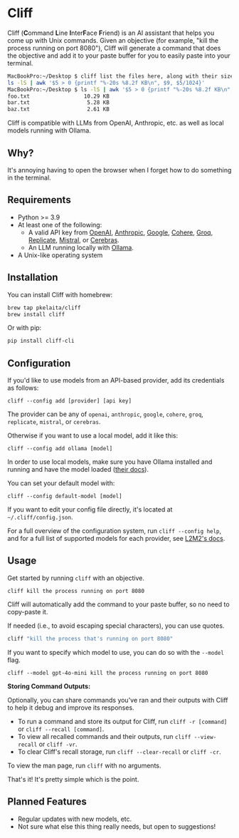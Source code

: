 # Cliff

Cliff (**C**ommand **L**ine **I**nter**F**ace **F**riend) is an AI assistant that helps you come up with Unix commands. Given an objective (for example, "kill the process running on port 8080"), Cliff will generate a command that does the objective and add it to your paste buffer for you to easily paste into your terminal.

```zsh
MacBookPro:~/Desktop $ cliff list the files here, along with their size in KB, in descending order by size
ls -lS | awk '$5 > 0 {printf "%-20s %8.2f KB\n", $9, $5/1024}'
MacBookPro:~/Desktop $ ls -lS | awk '$5 > 0 {printf "%-20s %8.2f KB\n", $9, $5/1024}'
foo.txt                 10.29 KB
bar.txt                  5.28 KB
baz.txt                  2.61 KB
```

Cliff is compatible with LLMs from OpenAI, Anthropic, etc. as well as local models running with Ollama.

## Why?

It's annoying having to open the browser when I forget how to do something in the terminal.

## Requirements

- Python >= 3.9
- At least one of the following:
  - A valid API key from [OpenAI](https://platform.openai.com/), [Anthropic](https://www.anthropic.com/api), [Google](https://ai.google.dev/), [Cohere](https://cohere.com/), [Groq](https://console.groq.com/login), [Replicate](https://replicate.com/), [Mistral](https://docs.mistral.ai/deployment/laplateforme/overview/), or [Cerebras](https://cloud.cerebras.ai/).
  - An LLM running locally with [Ollama](https://ollama.com/).
- A Unix-like operating system

## Installation

You can install Cliff with homebrew:

```bash
brew tap pkelaita/cliff
brew install cliff
```

Or with pip:

```bash
pip install cliff-cli
```

## Configuration

If you'd like to use models from an API-based provider, add its credentials as follows:

```
cliff --config add [provider] [api key]
```

The provider can be any of `openai`, `anthropic`, `google`, `cohere`, `groq`, `replicate`, `mistral`, or `cerebras`.

Otherwise if you want to use a local model, add it like this:

```
cliff --config add ollama [model]
```

In order to use local models, make sure you have Ollama installed and running and have the model loaded ([their docs](https://github.com/ollama/ollama#readme)).

You can set your default model with:

```
cliff --config default-model [model]
```

If you want to edit your config file directly, it's located at `~/.cliff/config.json`.

For a full overview of the configuration system, run `cliff --config help`, and for a full list of supported models for each provider, see [L2M2's docs](https://github.com/pkelaita/l2m2/blob/main/docs/supported_models.md).

## Usage

Get started by running `cliff` with an objective.

```
cliff kill the process running on port 8080
```

Cliff will automatically add the command to your paste buffer, so no need to copy-paste it.

If needed (i.e., to avoid escaping special characters), you can use quotes.

```bash
cliff "kill the process that's running on port 8080"
```

If you want to specify which model to use, you can do so with the `--model` flag.

```
cliff --model gpt-4o-mini kill the process running on port 8080
```

**Storing Command Outputs:**

Optionally, you can share commands you've ran and their outputs with Cliff to help it debug and improve its responses.

- To run a command and store its output for Cliff, run `cliff -r [command]` or `cliff --recall [command]`.
- To view all recalled commands and their outputs, run `cliff --view-recall` or `cliff -vr`.
- To clear Cliff's recall storage, run `cliff --clear-recall` or `cliff -cr`.

To view the man page, run `cliff` with no arguments.

That's it! It's pretty simple which is the point.

## Planned Features

- Regular updates with new models, etc.
- Not sure what else this thing really needs, but open to suggestions!

